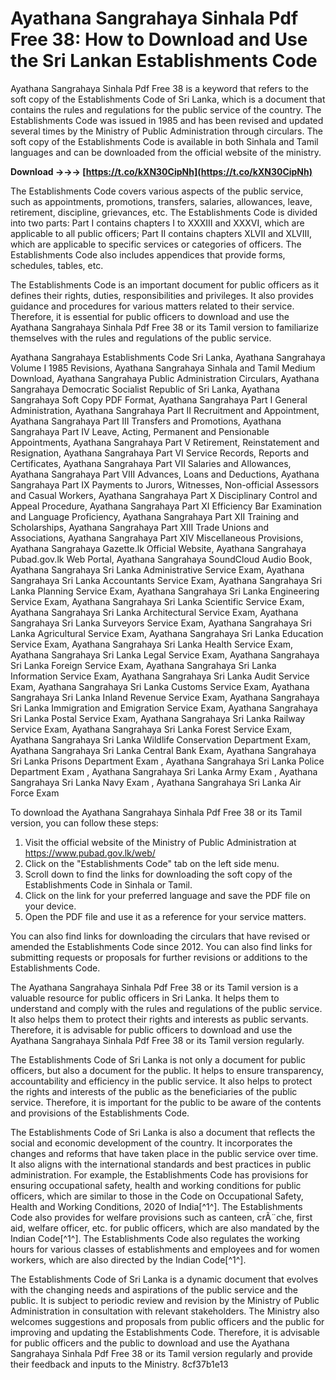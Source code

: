 # Ayathana Sangrahaya Sinhala Pdf Free 38: How to Download and Use the Sri Lankan Establishments Code
 
Ayathana Sangrahaya Sinhala Pdf Free 38 is a keyword that refers to the soft copy of the Establishments Code of Sri Lanka, which is a document that contains the rules and regulations for the public service of the country. The Establishments Code was issued in 1985 and has been revised and updated several times by the Ministry of Public Administration through circulars. The soft copy of the Establishments Code is available in both Sinhala and Tamil languages and can be downloaded from the official website of the ministry.
 
**Download →→→ [https://t.co/kXN30CipNh](https://t.co/kXN30CipNh)**


 
The Establishments Code covers various aspects of the public service, such as appointments, promotions, transfers, salaries, allowances, leave, retirement, discipline, grievances, etc. The Establishments Code is divided into two parts: Part I contains chapters I to XXXIII and XXXVI, which are applicable to all public officers; Part II contains chapters XLVII and XLVIII, which are applicable to specific services or categories of officers. The Establishments Code also includes appendices that provide forms, schedules, tables, etc.
 
The Establishments Code is an important document for public officers as it defines their rights, duties, responsibilities and privileges. It also provides guidance and procedures for various matters related to their service. Therefore, it is essential for public officers to download and use the Ayathana Sangrahaya Sinhala Pdf Free 38 or its Tamil version to familiarize themselves with the rules and regulations of the public service.
 
Ayathana Sangrahaya Establishments Code Sri Lanka,  Ayathana Sangrahaya Volume I 1985 Revisions,  Ayathana Sangrahaya Sinhala and Tamil Medium Download,  Ayathana Sangrahaya Public Administration Circulars,  Ayathana Sangrahaya Democratic Socialist Republic of Sri Lanka,  Ayathana Sangrahaya Soft Copy PDF Format,  Ayathana Sangrahaya Part I General Administration,  Ayathana Sangrahaya Part II Recruitment and Appointment,  Ayathana Sangrahaya Part III Transfers and Promotions,  Ayathana Sangrahaya Part IV Leave, Acting, Permanent and Pensionable Appointments,  Ayathana Sangrahaya Part V Retirement, Reinstatement and Resignation,  Ayathana Sangrahaya Part VI Service Records, Reports and Certificates,  Ayathana Sangrahaya Part VII Salaries and Allowances,  Ayathana Sangrahaya Part VIII Advances, Loans and Deductions,  Ayathana Sangrahaya Part IX Payments to Jurors, Witnesses, Non-official Assessors and Casual Workers,  Ayathana Sangrahaya Part X Disciplinary Control and Appeal Procedure,  Ayathana Sangrahaya Part XI Efficiency Bar Examination and Language Proficiency,  Ayathana Sangrahaya Part XII Training and Scholarships,  Ayathana Sangrahaya Part XIII Trade Unions and Associations,  Ayathana Sangrahaya Part XIV Miscellaneous Provisions,  Ayathana Sangrahaya Gazette.lk Official Website,  Ayathana Sangrahaya Pubad.gov.lk Web Portal,  Ayathana Sangrahaya SoundCloud Audio Book,  Ayathana Sangrahaya Sri Lanka Administrative Service Exam,  Ayathana Sangrahaya Sri Lanka Accountants Service Exam,  Ayathana Sangrahaya Sri Lanka Planning Service Exam,  Ayathana Sangrahaya Sri Lanka Engineering Service Exam,  Ayathana Sangrahaya Sri Lanka Scientific Service Exam,  Ayathana Sangrahaya Sri Lanka Architectural Service Exam,  Ayathana Sangrahaya Sri Lanka Surveyors Service Exam,  Ayathana Sangrahaya Sri Lanka Agricultural Service Exam,  Ayathana Sangrahaya Sri Lanka Education Service Exam,  Ayathana Sangrahaya Sri Lanka Health Service Exam,  Ayathana Sangrahaya Sri Lanka Legal Service Exam,  Ayathana Sangrahaya Sri Lanka Foreign Service Exam,  Ayathana Sangrahaya Sri Lanka Information Service Exam,  Ayathana Sangrahaya Sri Lanka Audit Service Exam,  Ayathana Sangrahaya Sri Lanka Customs Service Exam,  Ayathana Sangrahaya Sri Lanka Inland Revenue Service Exam,  Ayathana Sangrahaya Sri Lanka Immigration and Emigration Service Exam,  Ayathana Sangrahaya Sri Lanka Postal Service Exam,  Ayathana Sangrahaya Sri Lanka Railway Service Exam,  Ayathana Sangrahaya Sri Lanka Forest Service Exam,  Ayathana Sangrahaya Sri Lanka Wildlife Conservation Department Exam,  Ayathana Sangrahaya Sri Lanka Central Bank Exam,  Ayathana Sangrahaya Sri Lanka Prisons Department Exam ,  Ayathana Sangrahaya Sri Lanka Police Department Exam ,  Ayathana Sangrahaya Sri Lanka Army Exam ,  Ayathana Sangrahaya Sri Lanka Navy Exam ,  Ayathana Sangrahaya Sri Lanka Air Force Exam
 
To download the Ayathana Sangrahaya Sinhala Pdf Free 38 or its Tamil version, you can follow these steps:
 
1. Visit the official website of the Ministry of Public Administration at https://www.pubad.gov.lk/web/
2. Click on the "Establishments Code" tab on the left side menu.
3. Scroll down to find the links for downloading the soft copy of the Establishments Code in Sinhala or Tamil.
4. Click on the link for your preferred language and save the PDF file on your device.
5. Open the PDF file and use it as a reference for your service matters.

You can also find links for downloading the circulars that have revised or amended the Establishments Code since 2012. You can also find links for submitting requests or proposals for further revisions or additions to the Establishments Code.
 
The Ayathana Sangrahaya Sinhala Pdf Free 38 or its Tamil version is a valuable resource for public officers in Sri Lanka. It helps them to understand and comply with the rules and regulations of the public service. It also helps them to protect their rights and interests as public servants. Therefore, it is advisable for public officers to download and use the Ayathana Sangrahaya Sinhala Pdf Free 38 or its Tamil version regularly.
  
The Establishments Code of Sri Lanka is not only a document for public officers, but also a document for the public. It helps to ensure transparency, accountability and efficiency in the public service. It also helps to protect the rights and interests of the public as the beneficiaries of the public service. Therefore, it is important for the public to be aware of the contents and provisions of the Establishments Code.
 
The Establishments Code of Sri Lanka is also a document that reflects the social and economic development of the country. It incorporates the changes and reforms that have taken place in the public service over time. It also aligns with the international standards and best practices in public administration. For example, the Establishments Code has provisions for ensuring occupational safety, health and working conditions for public officers, which are similar to those in the Code on Occupational Safety, Health and Working Conditions, 2020 of India[^1^]. The Establishments Code also provides for welfare provisions such as canteen, crÃ¨che, first aid, welfare officer, etc. for public officers, which are also mandated by the Indian Code[^1^]. The Establishments Code also regulates the working hours for various classes of establishments and employees and for women workers, which are also directed by the Indian Code[^1^].
 
The Establishments Code of Sri Lanka is a dynamic document that evolves with the changing needs and aspirations of the public service and the public. It is subject to periodic review and revision by the Ministry of Public Administration in consultation with relevant stakeholders. The Ministry also welcomes suggestions and proposals from public officers and the public for improving and updating the Establishments Code. Therefore, it is advisable for public officers and the public to download and use the Ayathana Sangrahaya Sinhala Pdf Free 38 or its Tamil version regularly and provide their feedback and inputs to the Ministry.
 8cf37b1e13
 
